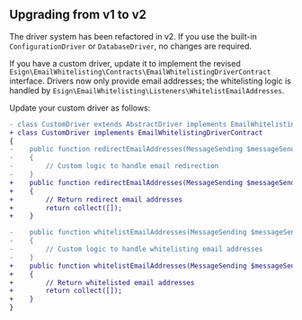 ## Upgrading from v1 to v2

The driver system has been refactored in v2. If you use the built-in `ConfigurationDriver` or `DatabaseDriver`, no changes are required.

If you have a custom driver, update it to implement the revised `Esign\EmailWhitelisting\Contracts\EmailWhitelistingDriverContract` interface.
Drivers now only provide email addresses; the whitelisting logic is handled by `Esign\EmailWhitelisting\Listeners\WhitelistEmailAddresses`.

Update your custom driver as follows:

```diff
- class CustomDriver extends AbstractDriver implements EmailWhitelistingDriverContract
+ class CustomDriver implements EmailWhitelistingDriverContract
{
-    public function redirectEmailAddresses(MessageSending $messageSendingEvent): void
-    {
-        // Custom logic to handle email redirection
-    }
+    public function redirectEmailAddresses(MessageSending $messageSendingEvent): Collection
+    {
+        // Return redirect email addresses
+        return collect([]);
+    }

-    public function whitelistEmailAddresses(MessageSending $messageSendingEvent): void
-    {
-        // Custom logic to handle whitelisting email addresses
-    }
+    public function whitelistEmailAddresses(MessageSending $messageSendingEvent): Collection
+    {
+        // Return whitelisted email addresses
+        return collect([]);
+    }
}
```
